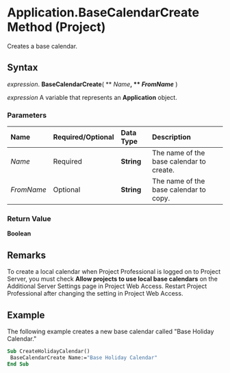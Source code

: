 
# Application.BaseCalendarCreate Method (Project)

Creates a base calendar.


## Syntax

 _expression_. **BaseCalendarCreate**( ** _Name_**, ** _FromName_** )

 _expression_ A variable that represents an **Application** object.


### Parameters



|**Name**|**Required/Optional**|**Data Type**|**Description**|
|:-----|:-----|:-----|:-----|
| _Name_|Required|**String**|The name of the base calendar to create.|
| _FromName_|Optional|**String**|The name of the base calendar to copy.|

### Return Value

 **Boolean**


## Remarks

To create a local calendar when Project Professional is logged on to Project Server, you must check  **Allow projects to use local base calendars** on the Additional Server Settings page in Project Web Access. Restart Project Professional after changing the setting in Project Web Access.


## Example

The following example creates a new base calendar called "Base Holiday Calendar."


```vb
Sub CreateHolidayCalendar() 
 BaseCalendarCreate Name:="Base Holiday Calendar" 
End Sub
```

